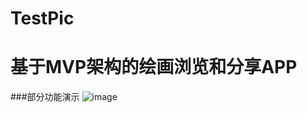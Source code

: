 # TestPic
# 基于MVP架构的绘画浏览和分享APP
###部分功能演示
![image](https://github.com/gneL1/Frag1/blob/master/move_11133.gif)

